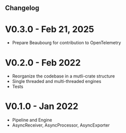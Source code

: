 Changelog
---------

# V0.3.0 - Feb 21, 2025

- Prepare Beaubourg for contribution to OpenTelemetry

# V0.2.0 - Feb 2022

- Reorganize the codebase in a mutli-crate structure
- Single threaded and multi-threaded engines
- Tests

# V0.1.0 - Jan 2022

- Pipeline and Engine
- AsyncReceiver, AsyncProcessor, AsyncExporter
